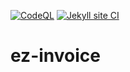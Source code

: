 [![CodeQL](https://github.com/KOSASIH/ez-invoice/actions/workflows/codeql.yml/badge.svg)](https://github.com/KOSASIH/ez-invoice/actions/workflows/codeql.yml)
[![Jekyll site CI](https://github.com/KOSASIH/ez-invoice/actions/workflows/jekyll-docker.yml/badge.svg)](https://github.com/KOSASIH/ez-invoice/actions/workflows/jekyll-docker.yml)


# ez-invoice
